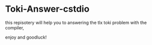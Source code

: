 # Toki-Answer-cstdio

this repisotery will help you to answering the tlx toki problem with the <cstdio> compiler,
  
  
enjoy and goodluck!
